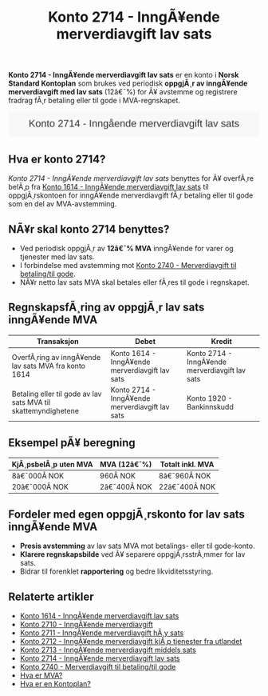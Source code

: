 ﻿---
title: "Konto 2714 - InngÃ¥ende merverdiavgift lav sats"
meta_title: "2714-inngaaende-merverdiavgift-lav-sats"
meta_description: '**Konto 2714 - InngÃ¥ende merverdiavgift lav sats** er en konto i **Norsk Standard Kontoplan** som brukes ved periodisk **oppgjÃ¸r av inngÃ¥ende merverdiavgift ...'
slug: 2714-inngaaende-merverdiavgift-lav-sats
type: blog
layout: pages/single
---

**Konto 2714 - InngÃ¥ende merverdiavgift lav sats** er en konto i **Norsk Standard Kontoplan** som brukes ved periodisk **oppgjÃ¸r av inngÃ¥ende merverdiavgift med lav sats** (12â€¯%) for Ã¥ avstemme og registrere fradrag fÃ¸r betaling eller til gode i MVA-regnskapet.

![Illustrasjon av konto 2714 InngÃ¥ende merverdiavgift lav sats](2714-inngaaende-merverdiavgift-lav-sats-image.svg)

## Hva er konto 2714?

*Konto 2714 - InngÃ¥ende merverdiavgift lav sats* benyttes for Ã¥ overfÃ¸re belÃ¸p fra [Konto 1614 - InngÃ¥ende merverdiavgift lav sats](/blogs/kontoplan/1614-inngaaende-merverdiavgift-lav-sats "Konto 1614 - InngÃ¥ende merverdiavgift lav sats") til oppgjÃ¸rskontoen for inngÃ¥ende merverdiavgift fÃ¸r betaling eller til gode som en del av MVA-avstemming.

## NÃ¥r skal konto 2714 benyttes?

* Ved periodisk oppgjÃ¸r av **12â€¯% MVA** inngÃ¥ende for varer og tjenester med lav sats.
* I forbindelse med avstemming mot [Konto 2740 - Merverdiavgift til betaling/til gode](/blogs/kontoplan/2740-merverdiavgift-til-betaling-til-gode "Konto 2740 - Merverdiavgift til betaling/til gode").
* NÃ¥r netto lav sats MVA skal betales eller fÃ¸res til gode i regnskapet.

## RegnskapsfÃ¸ring av oppgjÃ¸r lav sats inngÃ¥ende MVA

| Transaksjon                                                     | Debet                                                     | Kredit                                       |
|-----------------------------------------------------------------|-----------------------------------------------------------|-----------------------------------------------|
| OverfÃ¸ring av inngÃ¥ende lav sats MVA fra konto 1614             | Konto 1614 - InngÃ¥ende merverdiavgift lav sats            | Konto 2714 - InngÃ¥ende merverdiavgift lav sats |
| Betaling eller til gode av lav sats MVA til skattemyndighetene | Konto 2714 - InngÃ¥ende merverdiavgift lav sats            | Konto 1920 - Bankinnskudd                     |

## Eksempel pÃ¥ beregning

| KjÃ¸psbelÃ¸p uten MVA | MVA (12â€¯%) | Totalt inkl. MVA |
|---------------------|------------|------------------|
| 8â€¯000Â NOK           | 960Â NOK    | 8â€¯960Â NOK        |
| 20â€¯000Â NOK          | 2â€¯400Â NOK  | 22â€¯400Â NOK       |

## Fordeler med egen oppgjÃ¸rskonto for lav sats inngÃ¥ende MVA

* **Presis avstemming** av lav sats MVA mot betalings- eller til gode-konto.
* **Klarere regnskapsbilde** ved Ã¥ separere oppgjÃ¸rsstrÃ¸mmer for lav sats.
* Bidrar til forenklet **rapportering** og bedre likviditetsstyring.

## Relaterte artikler

* [Konto 1614 - InngÃ¥ende merverdiavgift lav sats](/blogs/kontoplan/1614-inngaaende-merverdiavgift-lav-sats "Konto 1614 - InngÃ¥ende merverdiavgift lav sats")
* [Konto 2710 - InngÃ¥ende merverdiavgift](/blogs/kontoplan/2710-inngaaende-merverdiavgift "Konto 2710 - InngÃ¥ende merverdiavgift")
* [Konto 2711 - InngÃ¥ende merverdiavgift hÃ¸y sats](/blogs/kontoplan/2711-inngaaende-merverdiavgift-hoy-sats "Konto 2711 - InngÃ¥ende merverdiavgift hÃ¸y sats")
* [Konto 2712 - InngÃ¥ende merverdiavgift kjÃ¸p tjenester fra utlandet](/blogs/kontoplan/2712-inngaaende-merverdiavgift-kjop-tjen-fra-utlandet "Konto 2712 - InngÃ¥ende merverdiavgift kjÃ¸p tjenester fra utlandet")
* [Konto 2713 - InngÃ¥ende merverdiavgift middels sats](/blogs/kontoplan/2713-inngaaende-merverdiavgift-middels-sats "Konto 2713 - InngÃ¥ende merverdiavgift middels sats")
* [Konto 2714 - InngÃ¥ende merverdiavgift lav sats](/blogs/kontoplan/2714-inngaaende-merverdiavgift-lav-sats "Konto 2714 - InngÃ¥ende merverdiavgift lav sats")
* [Konto 2740 - Merverdiavgift til betaling/til gode](/blogs/kontoplan/2740-merverdiavgift-til-betaling-til-gode "Konto 2740 - Merverdiavgift til betaling/til gode")
* [Hva er MVA?](/blogs/regnskap/hva-er-moms-mva "Hva er MVA? MVA-regnskapsfÃ¸ring og merverdiavgift")
* [Hva er en Kontoplan?](/blogs/regnskap/hva-er-kontoplan "Hva er en Kontoplan? Komplett Guide til Kontoplaner i Norsk Regnskap")

